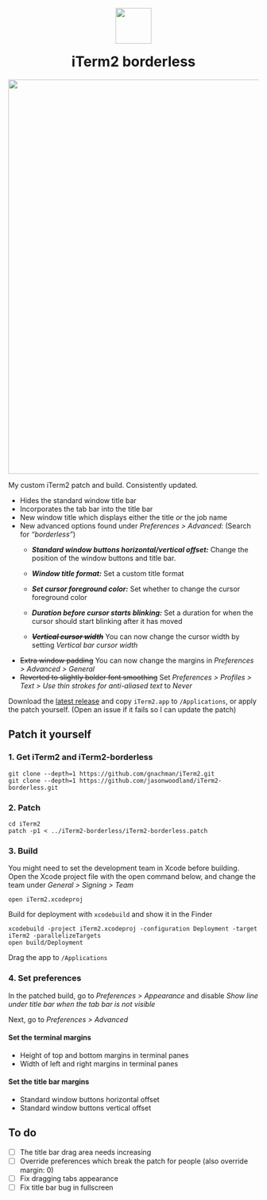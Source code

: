 <p align="center">
<img width="72" style="margin-bottom: -20px" src="https://github.com/jasonwoodland/iTerm2-borderless/blob/master/icons/AppIcon.png?raw=true">
</p>
<h1 align="center">iTerm2 borderless</h1>
<p align="center">
<img align="center" width="794" src="https://github.com/jasonwoodland/iTerm2-borderless/blob/master/Preview.png?raw=true">
</p>

My custom iTerm2 patch and build. Consistently updated.

* Hides the standard window title bar
* Incorporates the tab bar into the title bar
* New window title which displays either the title *or* the job name
* New advanced options found under *Preferences > Advanced*: (Search for *&ldquo;borderless&rdquo;*)
  * ***Standard window buttons horizontal/vertical offset:*** Change the position of the window buttons and title bar.
  * ***Window title format:*** Set a custom title format
  * ***Set cursor foreground color:*** Set whether to change the cursor foreground color
  * ***Duration before cursor starts blinking:*** Set a duration for when the cursor should start blinking after it has moved
    
  * ~~***Vertical cursor width***~~ You can now change the cursor width by setting *Vertical bar cursor width*
* ~~Extra window padding~~ You can now change the margins in *Preferences > Advanced > General*
* ~~Reverted to slightly bolder font smoothing~~ Set *Preferences > Profiles > Text > Use thin strokes for anti-aliased text* to *Never*

Download the [latest release](https://github.com/jasonwoodland/iTerm2-borderless/releases/latest) and copy `iTerm2.app` to `/Applications`, or apply the patch yourself. (Open an issue if it fails so I can update the patch)
## Patch it yourself

### 1. Get iTerm2 and iTerm2-borderless

```
git clone --depth=1 https://github.com/gnachman/iTerm2.git
git clone --depth=1 https://github.com/jasonwoodland/iTerm2-borderless.git
```

### 2. Patch

```
cd iTerm2
patch -p1 < ../iTerm2-borderless/iTerm2-borderless.patch
```

### 3. Build

You might need to set the development team in Xcode before building. Open the Xcode project file with the open command below, and change the team under *General > Signing > Team*

```
open iTerm2.xcodeproj
```

Build for deployment with `xcodebuild` and show it in the Finder

```
xcodebuild -project iTerm2.xcodeproj -configuration Deployment -target iTerm2 -parallelizeTargets
open build/Deployment
```

Drag the app to `/Applications`

### 4. Set preferences

In the patched build, go to *Preferences > Appearance* and disable *Show line under title bar when the tab bar is not visible*

Next, go to *Preferences > Advanced*

#### Set the terminal margins

* Height of top and bottom margins in terminal panes
* Width of left and right margins in terminal panes

#### Set the title bar margins

* Standard window buttons horizontal offset
* Standard window buttons vertical offset

## To do

- [ ] The title bar drag area needs increasing
- [ ] Override preferences which break the patch for people (also override margin: 0)
- [ ] Fix dragging tabs appearance
- [ ] Fix title bar bug in fullscreen
